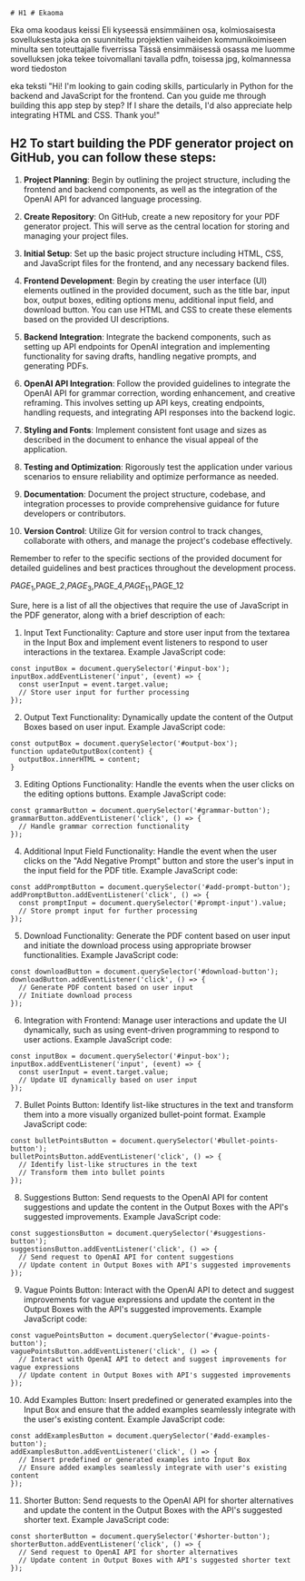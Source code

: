 	# H1 # Ekaoma
Eka oma koodaus keissi
Eli kyseessä ensimmäinen osa, kolmiosaisesta sovelluksesta joka on suunniteltu projektien vaiheiden kommunikoimiseen minulta sen toteuttajalle fiverrissa
Tässä ensimmäisessä osassa me luomme sovelluksen joka tekee toivomallani tavalla pdfn, toisessa jpg, kolmannessa word tiedoston

eka teksti "Hi! I'm looking to gain coding skills, particularly in Python for the backend and JavaScript for the frontend. Can you guide me through building this app step by step? If I share the details, I'd also appreciate help integrating HTML and CSS. Thank you!"


## H2 To start building the PDF generator project on GitHub, you can follow these steps:

1. **Project Planning**: Begin by outlining the project structure, including the frontend and backend components, as well as the integration of the OpenAI API for advanced language processing.

2. **Create Repository**: On GitHub, create a new repository for your PDF generator project. This will serve as the central location for storing and managing your project files.

3. **Initial Setup**: Set up the basic project structure including HTML, CSS, and JavaScript files for the frontend, and any necessary backend files.

4. **Frontend Development**: Begin by creating the user interface (UI) elements outlined in the provided document, such as the title bar, input box, output boxes, editing options menu, additional input field, and download button. You can use HTML and CSS to create these elements based on the provided UI descriptions.

5. **Backend Integration**: Integrate the backend components, such as setting up API endpoints for OpenAI integration and implementing functionality for saving drafts, handling negative prompts, and generating PDFs.

6. **OpenAI API Integration**: Follow the provided guidelines to integrate the OpenAI API for grammar correction, wording enhancement, and creative reframing. This involves setting up API keys, creating endpoints, handling requests, and integrating API responses into the backend logic.

7. **Styling and Fonts**: Implement consistent font usage and sizes as described in the document to enhance the visual appeal of the application.

8. **Testing and Optimization**: Rigorously test the application under various scenarios to ensure reliability and optimize performance as needed.

9. **Documentation**: Document the project structure, codebase, and integration processes to provide comprehensive guidance for future developers or contributors.

10. **Version Control**: Utilize Git for version control to track changes, collaborate with others, and manage the project's codebase effectively.

Remember to refer to the specific sections of the provided document for detailed guidelines and best practices throughout the development process.

$PAGE_1,$PAGE_2,$PAGE_3,$PAGE_4,$PAGE_11,$PAGE_12

Sure, here is a list of all the objectives that require the use of JavaScript in the PDF generator, along with a brief description of each:

1. Input Text Functionality: Capture and store user input from the textarea in the Input Box and implement event listeners to respond to user interactions in the textarea.
Example JavaScript code:
```
const inputBox = document.querySelector('#input-box');
inputBox.addEventListener('input', (event) => {
  const userInput = event.target.value;
  // Store user input for further processing
});
```

2. Output Text Functionality: Dynamically update the content of the Output Boxes based on user input.
Example JavaScript code:
```
const outputBox = document.querySelector('#output-box');
function updateOutputBox(content) {
  outputBox.innerHTML = content;
}
```

3. Editing Options Functionality: Handle the events when the user clicks on the editing options buttons.
Example JavaScript code:
```
const grammarButton = document.querySelector('#grammar-button');
grammarButton.addEventListener('click', () => {
  // Handle grammar correction functionality
});
```

4. Additional Input Field Functionality: Handle the event when the user clicks on the "Add Negative Prompt" button and store the user's input in the input field for the PDF title.
Example JavaScript code:
```
const addPromptButton = document.querySelector('#add-prompt-button');
addPromptButton.addEventListener('click', () => {
  const promptInput = document.querySelector('#prompt-input').value;
  // Store prompt input for further processing
});
```

5. Download Functionality: Generate the PDF content based on user input and initiate the download process using appropriate browser functionalities.
Example JavaScript code:
```
const downloadButton = document.querySelector('#download-button');
downloadButton.addEventListener('click', () => {
  // Generate PDF content based on user input
  // Initiate download process
});
```

6. Integration with Frontend: Manage user interactions and update the UI dynamically, such as using event-driven programming to respond to user actions.
Example JavaScript code:
```
const inputBox = document.querySelector('#input-box');
inputBox.addEventListener('input', (event) => {
  const userInput = event.target.value;
  // Update UI dynamically based on user input
});
```

7. Bullet Points Button: Identify list-like structures in the text and transform them into a more visually organized bullet-point format.
Example JavaScript code:
```
const bulletPointsButton = document.querySelector('#bullet-points-button');
bulletPointsButton.addEventListener('click', () => {
  // Identify list-like structures in the text
  // Transform them into bullet points
});
```

8. Suggestions Button: Send requests to the OpenAI API for content suggestions and update the content in the Output Boxes with the API's suggested improvements.
Example JavaScript code:
```
const suggestionsButton = document.querySelector('#suggestions-button');
suggestionsButton.addEventListener('click', () => {
  // Send request to OpenAI API for content suggestions
  // Update content in Output Boxes with API's suggested improvements
});
```

9. Vague Points Button: Interact with the OpenAI API to detect and suggest improvements for vague expressions and update the content in the Output Boxes with the API's suggested improvements.
Example JavaScript code:
```
const vaguePointsButton = document.querySelector('#vague-points-button');
vaguePointsButton.addEventListener('click', () => {
  // Interact with OpenAI API to detect and suggest improvements for vague expressions
  // Update content in Output Boxes with API's suggested improvements
});
```

10. Add Examples Button: Insert predefined or generated examples into the Input Box and ensure that the added examples seamlessly integrate with the user's existing content.
Example JavaScript code:
```
const addExamplesButton = document.querySelector('#add-examples-button');
addExamplesButton.addEventListener('click', () => {
  // Insert predefined or generated examples into Input Box
  // Ensure added examples seamlessly integrate with user's existing content
});
```

11. Shorter Button: Send requests to the OpenAI API for shorter alternatives and update the content in the Output Boxes with the API's suggested shorter text.
Example JavaScript code:
```
const shorterButton = document.querySelector('#shorter-button');
shorterButton.addEventListener('click', () => {
  // Send request to OpenAI API for shorter alternatives
  // Update content in Output Boxes with API's suggested shorter text
});
```
